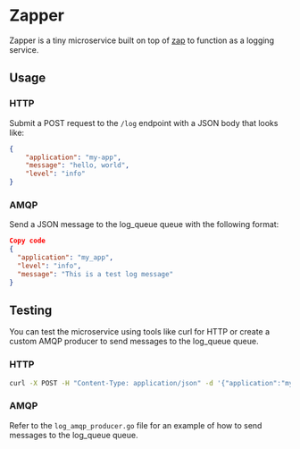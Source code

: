 # Zapper

Zapper is a tiny microservice built on top of [zap](https://github.com/uber-go/zap) to function as a logging service.

## Usage

### HTTP
Submit a POST request to the `/log` endpoint with a JSON body that looks like:
```json
{
    "application": "my-app", 
    "message": "hello, world", 
    "level": "info"
}
```
### AMQP
Send a JSON message to the log_queue queue with the following format:
```json
Copy code
{
  "application": "my_app",
  "level": "info",
  "message": "This is a test log message"
}
```

## Testing
You can test the microservice using tools like curl for HTTP or create a custom AMQP producer to send messages to the log_queue queue.

### HTTP
```bash
curl -X POST -H "Content-Type: application/json" -d '{"application":"my_app","level":"info","message":"This is a test log message"}' http://localhost:8080/log
```
### AMQP
Refer to the `log_amqp_producer.go` file for an example of how to send messages to the log_queue queue.


